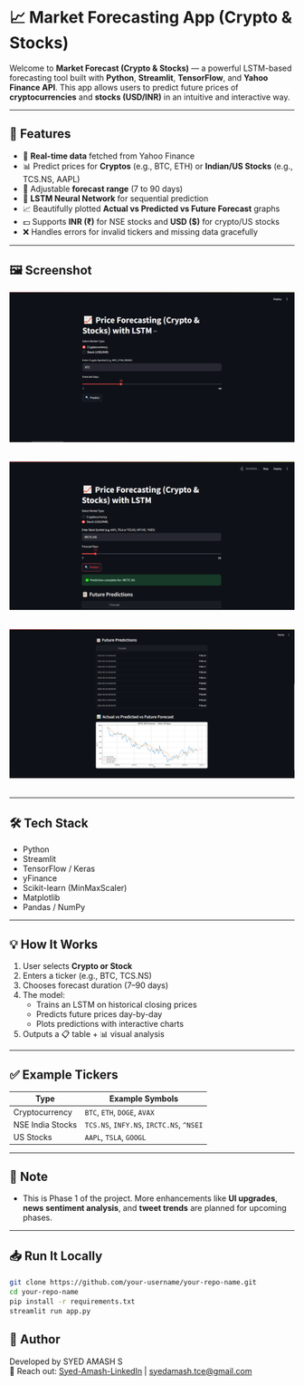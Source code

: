# 📈 Market Forecasting App (Crypto & Stocks)

Welcome to **Market Forecast (Crypto & Stocks)** — a powerful LSTM-based forecasting tool built with **Python**, **Streamlit**, **TensorFlow**, and **Yahoo Finance API**. This app allows users to predict future prices of **cryptocurrencies** and **stocks (USD/INR)** in an intuitive and interactive way.

---

## 🚀 Features

- 🔄 **Real-time data** fetched from Yahoo Finance
- 📊 Predict prices for **Cryptos** (e.g., BTC, ETH) or **Indian/US Stocks** (e.g., TCS.NS, AAPL)
- 📅 Adjustable **forecast range** (7 to 90 days)
- 🧠 **LSTM Neural Network** for sequential prediction
- 📈 Beautifully plotted **Actual vs Predicted vs Future Forecast** graphs
- 💵 Supports **INR (₹)** for NSE stocks and **USD ($)** for crypto/US stocks
- ❌ Handles errors for invalid tickers and missing data gracefully

---

## 🖼️ Screenshot

![App Screenshot](1.PNG) <br><br>

![Stock Fetching](2.PNG) <br><br>

![Future Trends](3.PNG) <br><br>

---

## 🛠️ Tech Stack

- Python
- Streamlit
- TensorFlow / Keras
- yFinance
- Scikit-learn (MinMaxScaler)
- Matplotlib
- Pandas / NumPy

---

## 💡 How It Works

1. User selects **Crypto or Stock**
2. Enters a ticker (e.g., BTC, TCS.NS)
3. Chooses forecast duration (7–90 days)
4. The model:
   - Trains an LSTM on historical closing prices
   - Predicts future prices day-by-day
   - Plots predictions with interactive charts
5. Outputs a 📋 table + 📊 visual analysis

---

## ✅ Example Tickers

| Type | Example Symbols |
|------|-----------------|
| Cryptocurrency | `BTC`, `ETH`, `DOGE`, `AVAX` |
| NSE India Stocks | `TCS.NS`, `INFY.NS`, `IRCTC.NS`, `^NSEI` |
| US Stocks | `AAPL`, `TSLA`, `GOOGL` |

---

## 📌 Note

- This is Phase 1 of the project. More enhancements like **UI upgrades**, **news sentiment analysis**, and **tweet trends** are planned for upcoming phases.

---

## 📥 Run It Locally

```bash
git clone https://github.com/your-username/your-repo-name.git
cd your-repo-name
pip install -r requirements.txt
streamlit run app.py

```

## 🙌 Author

Developed by SYED AMASH S<br>
📧 Reach out: [Syed-Amash-LinkedIn](www.linkedin.com/in/syed-amash-s-457580356) | syedamash.tce@gmail.com
